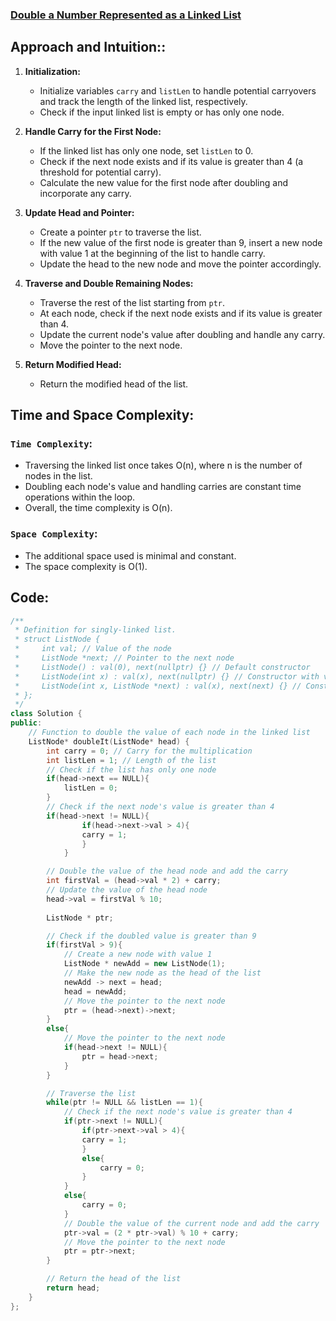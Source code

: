 ### [Double a Number Represented as a Linked List](https://leetcode.com/problems/double-a-number-represented-as-a-linked-list/description/)

## **Approach and Intuition:**:

1. **Initialization:**
   - Initialize variables `carry` and `listLen` to handle potential carryovers and track the length of the linked list, respectively.
   - Check if the input linked list is empty or has only one node.

2. **Handle Carry for the First Node:**
   - If the linked list has only one node, set `listLen` to 0.
   - Check if the next node exists and if its value is greater than 4 (a threshold for potential carry).
   - Calculate the new value for the first node after doubling and incorporate any carry.

3. **Update Head and Pointer:**
   - Create a pointer `ptr` to traverse the list.
   - If the new value of the first node is greater than 9, insert a new node with value 1 at the beginning of the list to handle carry.
   - Update the head to the new node and move the pointer accordingly.

4. **Traverse and Double Remaining Nodes:**
   - Traverse the rest of the list starting from `ptr`.
   - At each node, check if the next node exists and if its value is greater than 4.
   - Update the current node's value after doubling and handle any carry.
   - Move the pointer to the next node.

5. **Return Modified Head:**
   - Return the modified head of the list.

## Time and Space Complexity:
### `Time Complexity`:
- Traversing the linked list once takes O(n), where n is the number of nodes in the list.
- Doubling each node's value and handling carries are constant time operations within the loop.
- Overall, the time complexity is O(n).

### `Space Complexity`:
- The additional space used is minimal and constant.
- The space complexity is O(1).

## Code:
```cpp
/**
 * Definition for singly-linked list.
 * struct ListNode {
 *     int val; // Value of the node
 *     ListNode *next; // Pointer to the next node
 *     ListNode() : val(0), next(nullptr) {} // Default constructor
 *     ListNode(int x) : val(x), next(nullptr) {} // Constructor with value
 *     ListNode(int x, ListNode *next) : val(x), next(next) {} // Constructor with value and next node
 * };
 */
class Solution {
public:
    // Function to double the value of each node in the linked list
    ListNode* doubleIt(ListNode* head) {
        int carry = 0; // Carry for the multiplication
        int listLen = 1; // Length of the list
        // Check if the list has only one node
        if(head->next == NULL){
            listLen = 0;
        }
        // Check if the next node's value is greater than 4
        if(head->next != NULL){
                if(head->next->val > 4){
                carry = 1;
                }
            }

        // Double the value of the head node and add the carry
        int firstVal = (head->val * 2) + carry;
        // Update the value of the head node
        head->val = firstVal % 10;
        
        ListNode * ptr;

        // Check if the doubled value is greater than 9
        if(firstVal > 9){
            // Create a new node with value 1
            ListNode * newAdd = new ListNode(1);
            // Make the new node as the head of the list
            newAdd -> next = head;
            head = newAdd;
            // Move the pointer to the next node
            ptr = (head->next)->next;
        }
        else{
            // Move the pointer to the next node
            if(head->next != NULL){
                ptr = head->next;
            }
        }

        // Traverse the list
        while(ptr != NULL && listLen == 1){
            // Check if the next node's value is greater than 4
            if(ptr->next != NULL){
                if(ptr->next->val > 4){
                carry = 1;
                }
                else{
                    carry = 0;
                }
            }
            else{
                carry = 0;
            }
            // Double the value of the current node and add the carry
            ptr->val = (2 * ptr->val) % 10 + carry;
            // Move the pointer to the next node
            ptr = ptr->next;
        }

        // Return the head of the list
        return head;
    }
};
```
